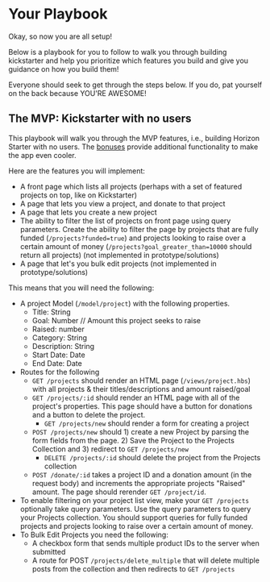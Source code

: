 # Your Playbook

Okay, so now you are all setup! 

Below is a playbook for you to follow to walk you through building kickstarter
and help you prioritize which features you build and give you guidance on how
you build them! 

Everyone should seek to get through the steps below. If you do, pat yourself on
the back because YOU'RE AWESOME!

## The MVP: Kickstarter with no users 

This playbook will walk you through the MVP features, i.e., building Horizon
Starter with no users. The [bonuses](./README.md#bonus-challenges) provide
additional functionality to make the app even cooler.

Here are the features you will implement: 

- A front page which lists all projects (perhaps with a set of featured projects
  on top, like on Kickstarter)
- A page that lets you view a project, and donate to that project
- A page that lets you create a new project
- The ability to filter the list of projects on front page using query
  parameters. Create the ability to filter the page by projects that are fully
  funded (`/projects?funded=true`) and projects looking to raise over a certain
  amount of money (`/projects?goal_greater_than=10000` should return all
  projects) (not implemented in prototype/solutions)
- A page that let's you bulk edit projects (not implemented in
  prototype/solutions)

This means that you will need the following: 

- A project Model (`/model/project`) with the following properties.
	- Title: String
	- Goal: Number // Amount this project seeks to raise
	- Raised: number
	- Category: String
    - Description: String  
    - Start Date: Date
    - End Date: Date
- Routes for the following
  - `GET /projects` should render an HTML page (`/views/project.hbs`) with all
    projects & their titles/descriptions and amount raised/goal
  - `GET /projects/:id` should render an HTML page with all of the project's
    properties. This page should have a button for donations and a button to
    delete the project.
	- `GET /projects/new` should render a form for creating a project
  - `POST /projects/new` should 1) create a new Project by parsing the form
    fields from the page. 2) Save the Project to the Projects Collection and 3)
    redirect to `GET /projects/new`
	- `DELETE /projects/:id` should delete the project from the Projects collection
  - `POST /donate/:id` takes a project ID and a donation amount (in the request
    body) and increments the appropriate projects "Raised" amount. The page
    should rerender `GET /project/id`. 
- To enable filtering on your project list view, make your `GET /projects`
  optionally take query parameters. Use the query parameters to query your
  Projects collection. You should support queries for fully funded projects and
  projects looking to raise over a certain amount of money. 
- To Bulk Edit Projects you need the following:
	- A checkbox form that sends multiple product IDs to the server when submitted
  - A route for POST `/projects/delete_multiple` that will delete multiple posts
    from the collection and then redirects to `GET /projects`

